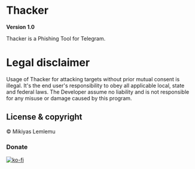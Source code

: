 # Thacker

**Version 1.0**

Thacker is a Phishing Tool for Telegram. 

# Legal disclaimer

Usage of Thacker for attacking targets without prior mutual consent is illegal. It's the end user's responsibility to obey all applicable local, state and federal laws. The Developer assume no liability and is not responsible for any misuse or damage caused by this program.

## License & copyright

© Mikiyas Lemlemu

### Donate

[![ko-fi](https://www.ko-fi.com/img/githubbutton_sm.svg)](https://ko-fi.com/N4N51K3IH)
